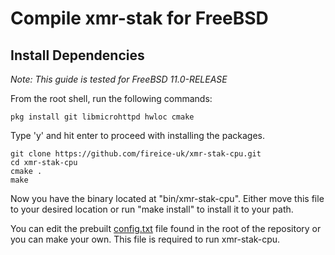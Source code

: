 # Compile **xmr-stak** for FreeBSD

## Install Dependencies

*Note: This guide is tested for FreeBSD 11.0-RELEASE*

From the root shell, run the following commands:

    pkg install git libmicrohttpd hwloc cmake 

Type 'y' and hit enter to proceed with installing the packages.

    git clone https://github.com/fireice-uk/xmr-stak-cpu.git
    cd xmr-stak-cpu
    cmake .
    make

Now you have the binary located at "bin/xmr-stak-cpu". Either move this file to your desired location or run "make install" to install it to your path.

You can edit the prebuilt [config.txt](config.txt) file found in the root of the repository or you can make your own. This file is required to run xmr-stak-cpu.
